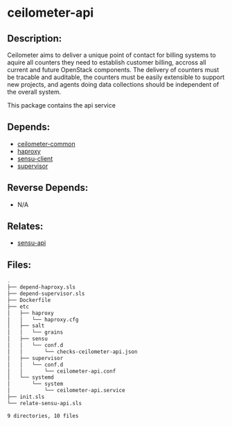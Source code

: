 # ceilometer-api

## Description:

Ceilometer aims to deliver a unique point of contact for billing systems to aquire all counters they need to establish  customer billing, accross all current and future OpenStack components. The delivery of counters must be tracable and auditable, the counters must be easily extensible to support new projects, and agents doing data collections should be independent of the overall system.

This package contains the api service

## Depends:

  -  [ceilometer-common](/salt/ceilometer-common)
  -  [haproxy](/salt/haproxy)
  -  [sensu-client](/salt/sensu-client)
  -  [supervisor](/salt/supervisor)

## Reverse Depends:

  -  N/A

## Relates:

  -  [sensu-api](/salt/sensu-api)

## Files:

```bash
.
├── depend-haproxy.sls
├── depend-supervisor.sls
├── Dockerfile
├── etc
│   ├── haproxy
│   │   └── haproxy.cfg
│   ├── salt
│   │   └── grains
│   ├── sensu
│   │   └── conf.d
│   │       └── checks-ceilometer-api.json
│   ├── supervisor
│   │   └── conf.d
│   │       └── ceilometer-api.conf
│   └── systemd
│       └── system
│           └── ceilometer-api.service
├── init.sls
└── relate-sensu-api.sls

9 directories, 10 files
```
